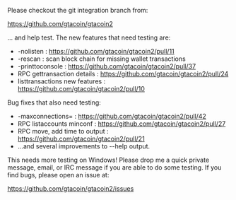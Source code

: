 Please checkout the git integration branch from:

https://github.com/gtacoin/gtacoin2

... and help test.  The new features that need testing are:

* -nolisten : https://github.com/gtacoin/gtacoin2/pull/11
* -rescan : scan block chain for missing wallet transactions
* -printtoconsole : https://github.com/gtacoin/gtacoin2/pull/37
* RPC gettransaction details : https://github.com/gtacoin/gtacoin2/pull/24
* listtransactions new features : https://github.com/gtacoin/gtacoin2/pull/10

Bug fixes that also need testing:

* -maxconnections= : https://github.com/gtacoin/gtacoin2/pull/42
* RPC listaccounts minconf : https://github.com/gtacoin/gtacoin2/pull/27
* RPC move, add time to output : https://github.com/gtacoin/gtacoin2/pull/21
* ...and several improvements to --help output.

This needs more testing on Windows!  Please drop me a quick private message, email, or IRC message if you are able to do some testing.  If you find bugs, please open an issue at:

https://github.com/gtacoin/gtacoin2/issues
